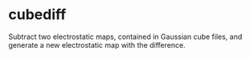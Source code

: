 # cubediff
Subtract two electrostatic maps, contained in Gaussian cube files, and generate a new electrostatic map with the difference.
